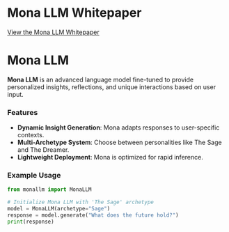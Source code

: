 # Mona LLM Whitepaper
[View the Mona LLM Whitepaper](./MonaLLM_Whitepaper.pdf)

# Mona LLM
**Mona LLM** is an advanced language model fine-tuned to provide personalized insights, reflections, and unique interactions based on user input.

### Features
- **Dynamic Insight Generation**: Mona adapts responses to user-specific contexts.
- **Multi-Archetype System**: Choose between personalities like The Sage and The Dreamer.
- **Lightweight Deployment**: Mona is optimized for rapid inference.

### Example Usage
```python
from monallm import MonaLLM

# Initialize Mona LLM with 'The Sage' archetype
model = MonaLLM(archetype="Sage")
response = model.generate("What does the future hold?")
print(response)
